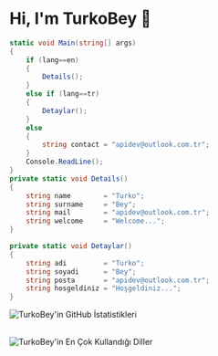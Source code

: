 # Hi, I'm TurkoBey 👋

```csharp
static void Main(string[] args)
{
	if (lang==en)
	{
		Details();
	}
	else if (lang==tr)
	{
		Detaylar();
	}
	else
	{
		string contact = "apidev@outlook.com.tr";
	}
	Console.ReadLine();
}
private static void Details()
{
	string name        = "Turko";
	string surname     = "Bey";
	string mail        = "apidev@outlook.com.tr";
	string welcome     = "Welcome...";
}

private static void Detaylar()
{
	string adi         = "Turko";
	string soyadi      = "Bey";
	string posta       = "apidev@outlook.com.tr";
	string hosgeldiniz = "Hoşgeldiniz...";
}
```
  ![TurkoBey'in GitHub İstatistikleri](https://github-readme-stats.vercel.app/api?username=TurkoBey&show_icons=true&theme=dark)<br><br>
  
  ![TurkoBey'in En Çok Kullandığı Diller](https://github-readme-stats.vercel.app/api/top-langs/?username=TurkoBey&layout=compact&theme=dark)




         
